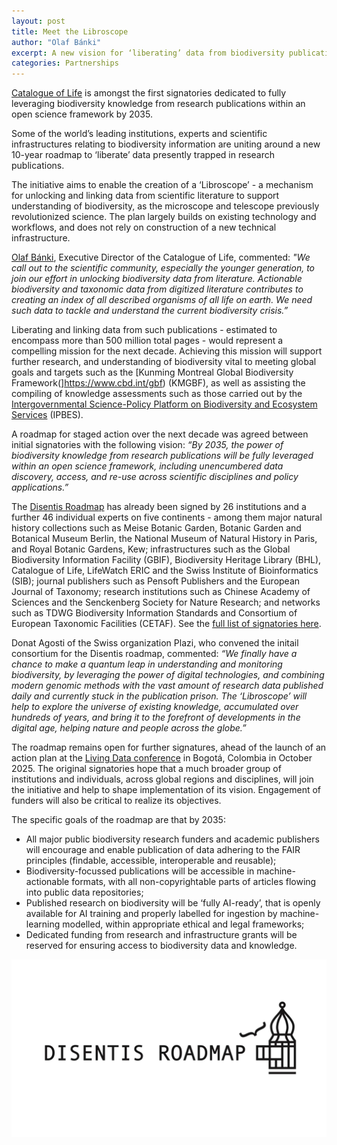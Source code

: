 ```yaml
---
layout: post
title: Meet the Libroscope
author: "Olaf Bánki"
excerpt: A new vision for ‘liberating’ data from biodiversity publications
categories: Partnerships
---
```


[Catalogue of Life](https://catalogueoflife.org) is amongst the first signatories dedicated to fully leveraging biodiversity knowledge from research publications within an open science framework by 2035. 

Some of the world’s leading institutions, experts and scientific infrastructures relating to biodiversity information are uniting around a new 10-year roadmap to ‘liberate’ data presently trapped in research publications.

The initiative aims to enable the creation of a ‘Libroscope’ - a mechanism for unlocking and linking data from scientific literature to support understanding of biodiversity, as the microscope and telescope previously revolutionized science. The plan largely builds on existing technology and workflows, and does not rely on construction of a new technical infrastructure.

[Olaf Bánki](https://orcid.org/0000-0001-6197-9951), Executive Director of the Catalogue of Life, commented: *"We call out to the scientific community, especially the younger generation, to join our effort in unlocking biodiversity data from literature. Actionable biodiversity and taxonomic data from digitized literature contributes to creating an index of all described organisms of all life on earth. We need such data to tackle and understand the current biodiversity crisis.”*

Liberating and linking data from such publications - estimated to encompass more than 500 million total pages - would represent a compelling mission for the next decade. Achieving this mission will support further research, and understanding of biodiversity vital to meeting global goals and targets such as the [Kunming Montreal Global Biodiversity Framework(]https://www.cbd.int/gbf) (KMGBF), as well as assisting the compiling of knowledge assessments such as those carried out by the [Intergovernmental Science-Policy Platform on Biodiversity and Ecosystem Services](https://www.ipbes.net/) (IPBES).

A roadmap for staged action over the next decade was agreed between initial signatories with the following vision: *“By 2035, the power of biodiversity knowledge from research publications will be fully leveraged within an open science framework, including unencumbered data discovery, access, and re-use across scientific disciplines and policy applications.”* 

The [Disentis Roadmap](https://www.bouchoutdeclaration.org/background-2024/) has already been signed by 26 institutions and a further 46 individual experts on five continents - among them major natural history collections such as Meise Botanic Garden, Botanic Garden and Botanical Museum Berlin, the National Museum of Natural History in Paris, and Royal Botanic Gardens, Kew; infrastructures such as the Global Biodiversity Information Facility (GBIF), Biodiversity Heritage Library (BHL), Catalogue of Life, LifeWatch ERIC and the Swiss Institute of Bioinformatics (SIB); journal publishers such as Pensoft Publishers and the European Journal of Taxonomy; research institutions such as Chinese Academy of Sciences and the Senckenberg Society for Nature Research; and networks such as TDWG Biodiversity Information Standards and Consortium of European Taxonomic Facilities (CETAF). See the [full list of signatories here](https://www.bouchoutdeclaration.org/signatories-2024/).

Donat Agosti of the Swiss organization Plazi, who convened the initail consortium for the Disentis roadmap, commented: *“We finally have a chance to make a quantum leap in understanding and monitoring biodiversity, by leveraging the power of digital technologies, and combining modern genomic methods with the vast amount of research data published daily and currently stuck in the publication prison. The ‘Libroscope’ will help to explore the universe of existing knowledge, accumulated over hundreds of years, and bring it to the forefront of developments in the digital age, helping nature and people across the globe.”*

The roadmap remains open for further signatures, ahead of the launch of an action plan at the [Living Data conference](https://livingdata2025.com/) in Bogotá, Colombia in October 2025. The original signatories hope that a much broader group of institutions and individuals, across global regions and disciplines, will join the initiative and help to shape implementation of its vision. Engagement of funders will also be critical to realize its objectives.

The specific goals of the roadmap are that by 2035:
* All major public biodiversity research funders and academic publishers will
encourage and enable publication of data adhering to the FAIR principles (findable,
accessible, interoperable and reusable);
* Biodiversity-focussed publications will be accessible in machine-actionable formats,
with all non-copyrightable parts of articles flowing into public data repositories;
* Published research on biodiversity will be ‘fully AI-ready’, that is openly available for
AI training and properly labelled for ingestion by machine-learning modelled, within
appropriate ethical and legal frameworks;
* Dedicated funding from research and infrastructure grants will be reserved for
ensuring access to biodiversity data and knowledge.

![Disentis Roadmap Logo](/images/posts/disentis-cover.webp)



